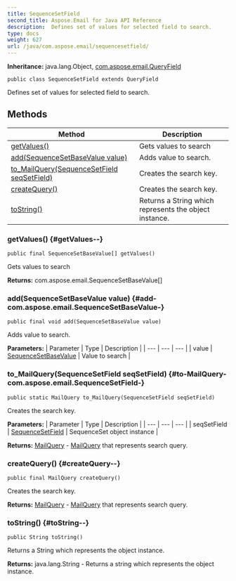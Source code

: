 ```yaml
---
title: SequenceSetField
second_title: Aspose.Email for Java API Reference
description:  Defines set of values for selected field to search.
type: docs
weight: 627
url: /java/com.aspose.email/sequencesetfield/
---
```

**Inheritance:**
java.lang.Object, [com.aspose.email.QueryField](../../com.aspose.email/queryfield)
```
public class SequenceSetField extends QueryField
```

Defines set of values for selected field to search.
## Methods

| Method | Description |
| --- | --- |
| [getValues()](#getValues--) | Gets values to search |
| [add(SequenceSetBaseValue value)](#add-com.aspose.email.SequenceSetBaseValue-) | Adds value to search. |
| [to_MailQuery(SequenceSetField seqSetField)](#to-MailQuery-com.aspose.email.SequenceSetField-) | Creates the search key. |
| [createQuery()](#createQuery--) | Creates the search key. |
| [toString()](#toString--) | Returns a String which represents the object instance. |
### getValues() {#getValues--}
```
public final SequenceSetBaseValue[] getValues()
```


Gets values to search

**Returns:**
com.aspose.email.SequenceSetBaseValue[]
### add(SequenceSetBaseValue value) {#add-com.aspose.email.SequenceSetBaseValue-}
```
public final void add(SequenceSetBaseValue value)
```


Adds value to search.

**Parameters:**
| Parameter | Type | Description |
| --- | --- | --- |
| value | [SequenceSetBaseValue](../../com.aspose.email/sequencesetbasevalue) | Value to search |

### to_MailQuery(SequenceSetField seqSetField) {#to-MailQuery-com.aspose.email.SequenceSetField-}
```
public static MailQuery to_MailQuery(SequenceSetField seqSetField)
```


Creates the search key.

**Parameters:**
| Parameter | Type | Description |
| --- | --- | --- |
| seqSetField | [SequenceSetField](../../com.aspose.email/sequencesetfield) | SequenceSet object instance |

**Returns:**
[MailQuery](../../com.aspose.email/mailquery) - [MailQuery](../../com.aspose.email/mailquery) that represents search query.
### createQuery() {#createQuery--}
```
public final MailQuery createQuery()
```


Creates the search key.

**Returns:**
[MailQuery](../../com.aspose.email/mailquery) - [MailQuery](../../com.aspose.email/mailquery) that represents search query.
### toString() {#toString--}
```
public String toString()
```


Returns a String which represents the object instance.

**Returns:**
java.lang.String - Returns a string which represents the object instance.
